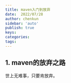 ```yaml
---
title: maven入门到放弃
date:  2022/07/28
author: chenkun
sidebar: 'auto'
publish: true
keys:
categories:
tags:
---
```


## 1. maven的放弃之路
世上无难事，只要肯放弃。